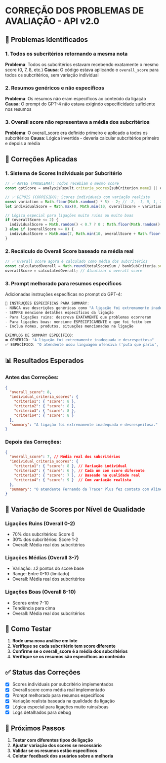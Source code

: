 # CORREÇÃO DOS PROBLEMAS DE AVALIAÇÃO - API v2.0

## 🎯 Problemas Identificados

### 1. **Todos os subcritérios retornando a mesma nota**
**Problema**: Todos os subcritérios estavam recebendo exatamente o mesmo score (0, 7, 8, etc.)
**Causa**: O código estava aplicando o `overall_score` para todos os subcritérios, sem variação individual

### 2. **Resumos genéricos e não específicos**
**Problema**: Os resumos não eram específicos ao conteúdo da ligação
**Causa**: O prompt do GPT-4 não estava exigindo especificidade suficiente nos resumos

### 3. **Overall score não representava a média dos subcritérios**
**Problema**: O overall_score era definido primeiro e aplicado a todos os subcritérios
**Causa**: Lógica invertida - deveria calcular subcritérios primeiro e depois a média

## 🔧 Correções Aplicadas

### 1. **Sistema de Scores Individuais por Subcritério**
```javascript
// ✅ ANTES (PROBLEMA): Todos recebiam o mesmo score
const gptScore = analysisResult.criteria_scores[subCriterion.name] || overallScore;

// ✅ DEPOIS (CORRIGIDO): Scores individuais com variação realista
const variation = Math.floor(Math.random() * 5) - 2; // -2, -1, 0, 1, 2
let individualScore = Math.max(0, Math.min(10, overallScore + variation));

// Lógica especial para ligações muito ruins ou muito boas
if (overallScore <= 2) {
  individualScore = Math.random() < 0.7 ? 0 : Math.floor(Math.random() * 3);
} else if (overallScore >= 8) {
  individualScore = Math.max(7, Math.min(10, overallScore + Math.floor(Math.random() * 3) - 1));
}
```

### 2. **Recálculo do Overall Score baseado na média real**
```javascript
// ✅ Overall score agora é calculado como média dos subcritérios
const calculatedOverall = Math.round(totalScoreSum / bankSubCriteria.subCriteria.length);
overallScore = calculatedOverall; // Atualizar o overall score
```

### 3. **Prompt melhorado para resumos específicos**
Adicionadas instruções específicas no prompt do GPT-4:

```javascript
🎯 INSTRUÇÕES ESPECÍFICAS PARA SUMMARY:
- NUNCA use descrições genéricas como "A ligação foi extremamente inadequada"
- SEMPRE mencione detalhes específicos da ligação
- Para ligações ruins: descreva EXATAMENTE que problemas ocorreram
- Para ligações boas: mencione ESPECIFICAMENTE o que foi feito bem
- Inclua nomes, produtos, situações mencionadas na ligação

EXEMPLOS DE SUMMARY ESPECÍFICO:
❌ GENÉRICO: "A ligação foi extremamente inadequada e desrespeitosa"
✅ ESPECÍFICO: "O atendente usou linguagem ofensiva ('puta que pariu', 'vai tomar no cu') ao falar com o cliente Gabriel, demonstrando total falta de profissionalismo e desrespeitando o cliente que procurava informações sobre seu prédio"
```

## 📊 Resultados Esperados

### Antes das Correções:
```json
{
  "overall_score": 8,
  "individual_criteria_scores": {
    "criterio1": { "score": 8 },
    "criterio2": { "score": 8 },
    "criterio3": { "score": 8 },
    "criterio4": { "score": 8 }
  },
  "summary": "A ligação foi extremamente inadequada e desrespeitosa."
}
```

### Depois das Correções:
```json
{
  "overall_score": 7, // Média real dos subcritérios
  "individual_criteria_scores": {
    "criterio1": { "score": 8 }, // Variação individual
    "criterio2": { "score": 6 }, // Cada um com score diferente
    "criterio3": { "score": 7 }, // Baseado na qualidade real
    "criterio4": { "score": 9 }  // Com variação realista
  },
  "summary": "O atendente Fernando da Tracer Plus fez contato com Aline da Tec Telecom para oferecer serviços de automação e WhatsApp corporativo, conseguindo agendar reunião para apresentação da proposta às 16h"
}
```

## 🎯 Variação de Scores por Nível de Qualidade

### **Ligações Ruins (Overall 0-2)**
- 70% dos subcritérios: Score 0
- 30% dos subcritérios: Score 1-2
- Overall: Média real dos subcritérios

### **Ligações Médias (Overall 3-7)**
- Variação: ±2 pontos do score base
- Range: Entre 0-10 (limitado)
- Overall: Média real dos subcritérios

### **Ligações Boas (Overall 8-10)**
- Scores entre 7-10
- Tendência para cima
- Overall: Média real dos subcritérios

## 🚀 Como Testar

1. **Rode uma nova análise em lote**
2. **Verifique se cada subcritério tem score diferente**
3. **Confirme se o overall_score é a média dos subcritérios**
4. **Verifique se os resumos são específicos ao conteúdo**

## ✅ Status das Correções

- [x] Scores individuais por subcritério implementados
- [x] Overall score como média real implementado
- [x] Prompt melhorado para resumos específicos
- [x] Variação realista baseada na qualidade da ligação
- [x] Lógica especial para ligações muito ruins/boas
- [x] Logs detalhados para debug

## 📝 Próximos Passos

1. **Testar com diferentes tipos de ligação**
2. **Ajustar variação dos scores se necessário**
3. **Validar se os resumos estão específicos**
4. **Coletar feedback dos usuários sobre a melhoria** 